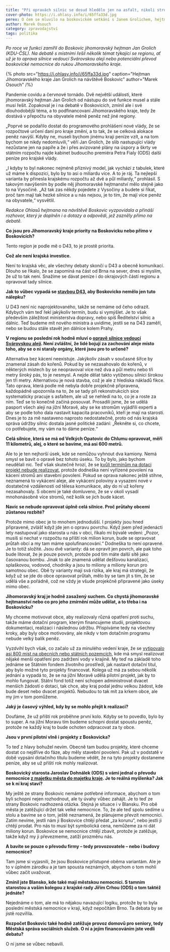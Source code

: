 ```yaml
---
title: "Při opravách silnic se dosud hledělo jen na asfalt, nikoli stromy, přiznal v Boskovicích hejtman Grolich"
cover-photo: https://i.ohlasy.info/i/65ffa33d.jpg
perex: O čem se mluvilo na boskovickém setkání s Janem Grolichem, hejtmanem Jihomoravského kraje?
author: Marek Osouch
category: zpravodajství
tags: politika
---
```


*Po roce ve funkci zamířil do Boskovic jihomoravský hejtman Jan Grolich (KDU-ČSL). Na debatě s místními řešil několik témat týkající se regionu, ať už je to oprava silnice vedoucí Svárovskou alejí nebo potenciální převod boskovické nemocnice do rukou Jihomoravského kraje.*

{% photo src="https://i.ohlasy.info/i/65ffa33d.jpg" caption="Hejtman Jihomoravského kraje Jan Grolich na návštěvě Boskovic" author="Marek Osouch" /%}

Pandemie covidu a červnové tornádo. Dvě největší události, které jihomoravský hejtman Jan Grolich od nástupu do své funkce musel a stále musí řešit. Zopakoval je i na debatě v Boskovicích, zmínil ale i své dlouhodobější téma, a to podfinancovaní Jihomoravského kraje, tedy že dostává v přepočtu na obyvatele méně peněz než jiné regiony. 

„Poprvé se podařilo dostat do programového prohlášení nové vlády, že se rozpočtové určení daní pro kraje změní, a to tak, že se celková alokace peněz navýší. Kdyby ne, museli bychom jinému kraji peníze vzít, a na tom bychom se nikdy nedomluvili,“ věří Jan Grolich, že slib nastupující vlády nezůstane jen na papíře a že i přes avizované plány na úspory a škrty ve státním rozpočtu najde kabinet budoucího premiéra Petra Fialy (ODS) další peníze pro krajské vlády.

„I kdyby to byl nakonec nejméně příznivý model, jak vychází z tabulek, které už máme k dispozici, bylo by to asi o miliardu více. A to je ráj. Ta nejlepší varianta by přinesla krajskému rozpočtu až dvě a půl miliardy,“ prohlásil. S takovým navýšením by podle něj jihomoravské hejtmanství mělo stejně jako to na Vysočině. „Až tak zas někdy pojedete z Vysočiny a budete si říkat, proč tam mají tak hezké silnice a u nás nejsou, je to tím, že mají více peněz na obyvatele,“ vysvětlil.

*Redakce Ohlasů hejtmana na návštěvě Boskovic vyzpovídala a přináší rozhovor, který je doplněn i o dotazy a odpovědi, jež zazněly přímo na debatě.*

**Co jsou pro Jihomoravský kraje priority na Boskovicku nebo přímo v Boskovicích?**

Tento region je podle mě o D43, to je prostě priorita.

**Což ale není krajská investice.**

Není to krajská věc, ale všechny debaty skončí u D43 a obecně komunikací. Dlouho se říkalo, že se zapomíná na část od Brna na sever, dnes si myslím, že už to tak není. Snažíme se dávat peníze i do okrajových částí regionu a opravovat tady silnice.

**Jak to vůbec vypadá se [stavbou D43](https://ohlasy.info/clanky/2021/11/d43.html), aby Boskovicko nemělo jen tuto nálepku?**

U D43 není nic naprojektovaného, takže se nemáme od čeho odrazit. Kdybych vám teď řekl jakýkoliv termín, budu si vymýšlet. Je to však především záležitost ministerstva dopravy, nebo spíš Ředitelství silnic a dálnic. Teď budeme mít nového ministra a uvidíme, jestli se na D43 zaměří, nebo se budou stále stavět jen dálnice kolem Prahy. 

**V regionu se poslední rok hodně mluví o [opravě silnice vedoucí Svárovskou alejí](https://ohlasy.info/clanky/2021/04/svarovska-alej.html). Není zvláštní, že lidé bojují za zachování aleje místo toho, aby se o ni staraly orgány, které jsou pro to určené?**

Alternativa bez kácení neexistuje. Jakýkoliv zásah v současné šířce by znamenal zásah do kořenů. Pokud by se nezasahovalo do kořenů, v některých místech by se neopravoval více než dva a půl metru nebo tři metry široký pás, to je nesmysl. A nejde dělat takto vytíženou silnici širokou jen tři metry. Alternativou je nová stavba, což je ale z hlediska nákladů fikce. Tato oprava, která podle mě nebyla dobře projekčně připravena, každopádně upozornila na to, že se tady při rekonstrukcích sice systematicky pracuje s asfaltem, ale už se nehledí na to, co je a roste za ním. Teď se to konečně začíná posouvat. Prosadili jsme, že se udělá pasport všech alejí na jižní Moravě, aby se ke stromům vyjádřili experti a aby se podle toho dala nastavit kapacita pracovníků, kteří je mají na starosti. Dnes je to za mě nastaveno naprosto nedostatečně, proto od nás krajská správa údržby silnic dostala jasné politické zadání: „Řekněte si, co chcete, co potřebujete, my vám na to dáme peníze.“

**Celá silnice, která se má od Velkých Opatovic do Chlumu opravovat, měří 11 kilometrů, alej, o které se bavíme, má asi 600 metrů.**

Ale to je ten nejhorší úsek, kde se nemůžou vyhnout dva kamiony. Nemá smysl se bavit o opravě bez tohoto úseku. To by bylo, jako bychom neudělali nic. Teď však skutečně hrozí, že se [kvůli termínům na dotaci projekt nebude realizovat](https://www.idnes.cz/brno/zpravy/svarovska-alej-kaceni-oprava-silnice-obchvat-cebin-dotace.A210927_628977_brno-zpravy_krut), protože dodneška není vyřízené povolení na kácení stromů ani stavební povolení. Pokud se oprava nakonec ještě stihne, neznamená to vykácení aleje, ale vykácení poloviny a vysazení nové v dostatečné vzdálenosti od tělesa komunikace, aby do ní už kořeny nezasahovaly. S obcemi je také domluveno, že se v okolí vysadí mnohonásobně více stromů, než kolik se jich bude kácet.

**Navíc se nebude opravovat úplně celá silnice. Proč průtahy obcemi zůstanou rozbité?**

Protože mimo obec je to mnohem jednodušší. I projekty jsou hned připravené, zvlášť když jde jen o opravu povrchu. Když jsem před jedenácti lety nastupoval jako starosta u nás v obci, říkalo mi bývalé vedení: „Pozor, musíš si nechat v rozpočtu na příští rok milion korun, bude se opravovat průtah obcí a my tam máme spolufinancování.“ Dodneška to není opravené. Je to totiž složité. Jsou dvě varianty: dá se opravit jen povrch, ale pak toho bude litovat, že je pouze povrch, protože pod tím máte další sítě jako časovanou bombu. Jinak to ale znamená udělat dešťovou kanalizaci, splaškovou, vodovod, chodníky a jsou to miliony a miliony korun pro samotnou obec. Obě ty varianty mají svá rizika, ale kraj má strategii, že když už se jde do obce opravovat průtah, mělo by se tam jít s tím, že se udělá vše a pořádně, což ne vždy je všude projekčně připravené jako úseky mimo obec.

**Jihomoravský kraj je hodně zasažený suchem. Co chystá jihomoravské hejtmanství nebo co pro jeho zmírnění může udělat, a to třeba i na Boskovicku?**

My chceme motivovat obce, aby realizovaly různá opatření proti suchu, takže máme dotační program, kterým financujeme studii, projektovou dokumentaci, realizaci i následnou údržbu. Přispíváme tedy na všechny kroky, aby byly obce motivovány, ale nikdy v tom dotačním programu nebude velký balík peněz.

Vyzdvihl bych však, co začalo už za minulého vedení kraje, že se [vytipovalo asi 800 míst na obecních nebo státních pozemcích](https://www.kr-jihomoravsky.cz/Default.aspx?ID=436523&TypeID=2), kde má smysl realizovat nějaké menší opatření pro zadržení vody v krajině. My teď na základě toho jednáme se Státním fondem životního prostředí, jak nastavit dotační titul, aby bylo možné tyto projekty financovat. Kolega už má za sebou několik jednání a vypadá to, že se na jižní Moravě udělá pilotní projekt, jak by to mohlo fungovat. Státní fond totiž není schopen administrovat dvacet menších žádostí o dotaci, tak chce, aby kraj podal jednu velkou žádost, kde bude deset nebo dvacet projektů. Nebudou to tak mít za krkem obce, ale my jim v tom pomůžeme.

**Jaký je časový výhled, kdy by se mohlo přejít k realizaci?**

Doufáme, že už příští rok proběhne první kolo. Kdyby se to povedlo, bylo by to super. A na jižní Moravu tím budeme schopni dostat spoustu peněz, protože ne každý kraj to bude ochoten odpracovat za ty obce.

**Jsou v první pilotní vlně i projekty z Boskovicka?**

To teď z hlavy bohužel nevím. Obecně tam budou projekty, které chceme dostat co nejdříve do fáze, aby měly stavební povolení. Pak už v podstatě v době vypsání dotačního titulu budeme vědět, že na tyto projekty dostaneme peníze, aby se už příští rok mohly realizovat.

**Boskovický starosta Jaroslav Dohnálek (ODS) s vámi jednal o převodu nemocnice [z majetku města do majetku kraje](https://ohlasy.info/clanky/2020/09/nemocnice-pod-kraj.html). Je to reálná myšlenka? Jak se k ní kraj staví?**

My ještě ze strany Boskovic nemáme potřebné informace, abychom o tom byli schopni nejen rozhodnout, ale ty úvahy vůbec zahájit. Je to teď ze strany Boskovic nadhozená otázka. Stejná je situace i v Blansku. Pro obě města je zatěžující držet tak velké nemocnice. To, že ale teď spolu sedíme u stolu a bavíme se o tom, ještě neznamená, že plánujeme převzít nemocnici. Zatím nevíme, jestli nám ji Boskovice chtějí předat „za korunu“, nebo jestli ji chtějí prodat. Pro nás to musí být symbolická cena, nemůžeme za ni dát miliony korun. Boskovice se nemocnice chtějí zbavit, protože je zatěžuje, takže když my ji převezmeme, zatíží prozměnu nás.

**A bavíte se pouze o převodu firmy – tedy provozovatele – nebo i budovy nemocnice?**

Tam jsme si vyjasnili, že jsou Boskovice přístupné oběma variantám. Ale je to v úplném zárodku a je tam spousta neznámých, abychom o tom mohli vůbec začít uvažovat.

**Zmínil jste Blansko, kde také mají městskou nemocnici. S tamním starostou a vaším kolegou z krajské rady Jiřím Crhou (ODS) o tom taktéž jednáte?**

Nejednáme o tom, ale má to nějakou navazující logiku, protože by to byla poslední městská nemocnice v kraji, když nepočítám Brno. Ta debata by se jistě rozvířila.

**Rozpočet Boskovic také hodně zatěžuje provoz domovů pro seniory, tedy Městská správa sociálních služeb. O ní a jejím financováním jste vedli debatu?**

O ní jsme se vůbec nebavili.